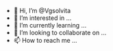 - 👋 Hi, I’m @Vgsolvita
- 👀 I’m interested in ...
- 🌱 I’m currently learning ...
- 💞️ I’m looking to collaborate on ...
- 📫 How to reach me ...

<!---
Vgsolvita/Vgsolvita is a ✨ special ✨ repository because its `README.md` (this file) appears on your GitHub profile.
You can click the Preview link to take a look at your changes.
--->
